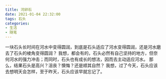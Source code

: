 ```yaml
---
title: 河卵石
date: 2021-01-04 22:32:00
tags: 石头
categories:
- 生活
- 随笔
---
```

一块石头长时间在河水中变得圆润，到底是石头适应了河水变得圆润，还是河水磨去了石头的棱角变得圆润？
我想，都会有的，石头必然有自己坚持的地方，但奈何河水的强力冲击；而同时，石头也有成长的想法，因而去主动适应河水。
那么，结果石头是高兴？沮丧？懊悔？还是顺其自然？
我想，过了今天，石头应该去想明天会怎样，至于昨天，石头应该早就忘记了。